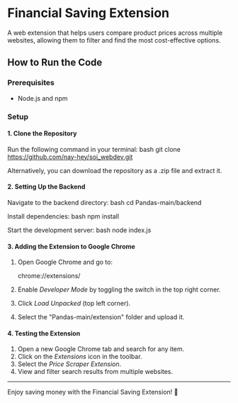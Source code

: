 # Financial Saving Extension

A web extension that helps users compare product prices across multiple websites, allowing them to filter and find the most cost-effective options.

## How to Run the Code

### Prerequisites
- Node.js and npm

### Setup

#### 1. Clone the Repository
Run the following command in your terminal:
bash
git clone https://github.com/nay-hey/soi_webdev.git

Alternatively, you can download the repository as a .zip file and extract it.

#### 2. Setting Up the Backend

Navigate to the backend directory:
bash
cd Pandas-main/backend

Install dependencies:
bash
npm install

Start the development server:
bash
node index.js


#### 3. Adding the Extension to Google Chrome

1. Open Google Chrome and go to:
   
   chrome://extensions/
   
2. Enable *Developer Mode* by toggling the switch in the top right corner.
3. Click *Load Unpacked* (top left corner).
4. Select the "Pandas-main/extension" folder and upload it.

#### 4. Testing the Extension

1. Open a new Google Chrome tab and search for any item.
2. Click on the *Extensions* icon in the toolbar.
3. Select the *Price Scraper Extension*.
4. View and filter search results from multiple websites.

---

Enjoy saving money with the Financial Saving Extension! 🚀
